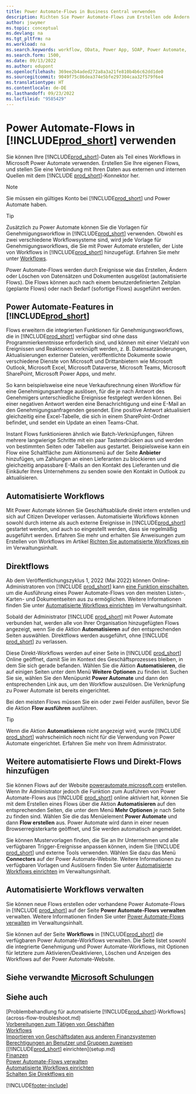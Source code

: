 ```yaml
---
title: Power Automate-Flows in Business Central verwenden
description: Richten Sie Power Automate-Flows zum Erstellen ode Ändern von Business Central-Daten ein, und verwenden Sie sie.
author: jswymer
ms.topic: conceptual
ms.devlang: na
ms.tgt_pltfrm: na
ms.workload: na
ms.search.keywords: workflow, OData, Power App, SOAP, Power Automate,
ms.search.form: 1500,
ms.date: 09/13/2022
ms.author: edupont
ms.openlocfilehash: 369ee2b4aded272a8a3a21fe810b4b6c62dd1de0
ms.sourcegitcommit: 9049f75c86dea374e5bfe297304caa32f579f6e4
ms.translationtype: HT
ms.contentlocale: de-DE
ms.lasthandoff: 09/23/2022
ms.locfileid: "9585429"
---
```

# <a name="use-power-automate-flows-in-prod_short"></a>Power Automate-Flows in [!INCLUDE[prod_short](includes/prod_short.md)] verwenden

Sie können Ihre [!INCLUDE[prod_short](includes/prod_short.md)]-Daten als Teil eines Workflows in Microsoft Power Automate verwenden. Erstellen Sie Ihre eigenen Flows, und stellen Sie eine Verbindung mit Ihren Daten aus externen und internen Quellen mit dem [!INCLUDE [prod_short](includes/prod_short.md)]-Konnektor her.

> [!NOTE]
> Sie müssen ein gültiges Konto bei [!INCLUDE[prod_short](includes/prod_short.md)] und Power Automate haben.  

> [!TIP]
> Zusätzlich zu Power Automate können Sie die Vorlagen für Genehmigungsworkflow in [!INCLUDE[prod_short](includes/prod_short.md)] verwenden. Obwohl es zwei verschiedene Workflowsysteme sind, wird jede Vorlage für Genehmigungsworkflows, die Sie mit Power Automate erstellen, der Liste von Workflows in [!INCLUDE[prod_short](includes/prod_short.md)] hinzugefügt. Erfahren Sie mehr unter [Workflows](across-workflow.md).

Power Automate-Flows werden durch Ereignisse wie das Erstellen, Ändern oder Löschen von Datensätzen und Dokumenten ausgelöst (automatisierte Flows). Die Flows können auch nach einem benutzerdefinierten Zeitplan (geplante Flows) oder nach Bedarf (sofortige Flows) ausgeführt werden.

## <a name="power-automate-features-in-prod_short"></a>Power Automate-Features in [!INCLUDE[prod_short](includes/prod_short.md)]

Flows erweitern die integrierten Funktionen für Genehmigungsworkflows, die in [!INCLUDE[prod_short](includes/prod_short.md)] verfügbar sind ohne dass Programmierkenntnisse erforderlich sind, und können mit einer Vielzahl von Ereignissen und Reaktionen verknüpft werden, z. B. Datensatzänderungen, Aktualisierungen externer Dateien, veröffentlichte Dokumente sowie verschiedene Dienste von Microsoft und Drittanbietern wie Microsoft Outlook, Microsoft Excel, Microsoft Dataverse, Microsoft Teams, Microsoft SharePoint, Microsoft Power Apps, und mehr.

So kann beispielsweise eine neue Verkaufsrechnung einen Workflow für eine Genehmigungsanfrage auslösen, für die je nach Antwort des Genehmigers unterschiedliche Ereignisse festgelegt werden können. Bei einer negativen Antwort werden eine Benachrichtigung und eine E-Mail an den Genehmigungsanfragenden gesendet. Eine positive Antwort aktualisiert gleichzeitig eine Excel-Tabelle, die sich in einem SharePoint-Ordner befindet, und sendet ein Update an einen Teams-Chat.

Instant Flows funktionieren ähnlich wie Batch-Verknüpfungen, führen mehrere langwierige Schritte mit ein paar Tastendrücken aus und werden von bestimmten Seiten oder Tabellen aus gestartet. Beispielsweise kann ein Flow eine Schaltfläche zum Aktionsmenü auf der Seite **Anbieter** hinzufügen, um Zahlungen an einen Lieferanten zu blockieren und gleichzeitig anpassbare E-Mails an den Kontakt des Lieferanten und die Einkäufer Ihres Unternehmens zu senden sowie den Kontakt in Outlook zu aktualisieren.

## <a name="automated-workflows"></a>Automatisierte Workflows

Mit Power Automate können Sie Geschäftsabläufe direkt intern erstellen und sich auf Citizen Developer verlassen. Automatisierte Workflows können sowohl durch interne als auch externe Ereignisse in [!INCLUDE[prod_short](includes/prod_short.md)] gestartet werden, und auch so eingestellt werden, dass sie regelmäßig ausgeführt werden. Erfahren Sie mehr und erhalten Sie Anweisungen zum Erstellen von Workflows im Artikel [Richten Sie automatisierte Workflows ein](/dynamics365/business-central/dev-itpro/powerplatform/automate-workflows) im Verwaltungsinhalt.

## <a name="instant-flows"></a>Direktflows

Ab dem Veröffentlichungszyklus 1, 2022 (Mai 2022) können Online-Administratoren von [!INCLUDE [prod_short](includes/prod_short.md)] kann [eine Funktion einschalten](admin-feature-management.md), um die Ausführung eines Power Automate-Flows von den meisten Listen-, Karten- und Dokumentseiten aus zu ermöglichen. Weitere Informationen finden Sie unter [Automatisierte Workflows einrichten](/dynamics365/business-central/dev-itpro/powerplatform/automate-workflows) im Verwaltungsinhalt.

Sobald der Administrator [!INCLUDE [prod_short](includes/prod_short.md)] mit Power Automate verbunden hat, werden alle von Ihrer Organisation hinzugefügten Flows angezeigt, wenn Sie die Aktion **Automatisieren** auf den entsprechenden Seiten auswählen. Direktflows werden ausgeführt, ohne [!INCLUDE [prod_short](includes/prod_short.md)] zu verlassen.

Diese Direkt-Workflows werden auf einer Seite in [!INCLUDE [prod_short](includes/prod_short.md)] Online geöffnet, damit Sie im Kontext des Geschäftsprozesses bleiben, in dem Sie sich gerade befanden. Wählen Sie die Aktion **Automatisieren**, die auf einigen Seiten unter dem Menü **Weitere Optionen** zu finden ist. Suchen Sie sie, wählen Sie den Menüpunkt **Power Automate** und dann den entsprechenden Link aus, um den Workflow auszulösen. Die Verknüpfung zu Power Automate ist bereits eingerichtet.

Bei den meisten Flows müssen Sie ein oder zwei Felder ausfüllen, bevor Sie die Aktion **Flow ausführen** ausführen.

> [!TIP]
> Wenn die Aktion **Automatisieren** nicht angezeigt wird, wurde [!INCLUDE [prod_short](includes/prod_short.md)] wahrscheinlich noch nicht für die Verwendung von Power Automate eingerichtet. Erfahren Sie mehr von Ihrem Administrator.

## <a name="add-more-automated-flows-and-instant-flows"></a>Weitere automatisierte Flows und Direkt-Flows hinzufügen

Sie können Flows auf der Website [powerautomate.microsoft.com](https://powerautomate.microsoft.com) erstellen. Wenn Ihr Administrator jedoch die Funktion zum Ausführen von Power Automate-Flows aus [!INCLUDE [prod_short](includes/prod_short.md)] online aktiviert hat, können Sie mit dem Erstellen eines Flows über die Aktion **Automatisieren** auf den entsprechenden Seiten, die unter dem Menü **Mehr Optionen** je nach Seite zu finden sind. Wählen Sie die das Menüelement **Power Automate** und dann **Flow erstellen** aus. Power Automate wird dann in einer neuen Browserregisterkarte geöffnet, und Sie werden automatisch angemeldet.

Sie können Mustervorlagen finden, die Sie an Ihr Unternehmen und alle verfügbaren Trigger-Ereignisse anpassen können, indem Sie [!INCLUDE [prod_short](includes/prod_short.md)] und externe Tools verwenden. Wählen Sie dazu das Menü **Connectors** auf der Power Automate-Website. Weitere Informationen zu verfügbaren Vorlagen und Auslösern finden Sie unter [Automatisierte Workflows einrichten](/dynamics365/business-central/dev-itpro/powerplatform/automate-workflows) im Verwaltungsinhalt.

## <a name="manage-automated-workflows"></a>Automatisierte Workflows verwalten

Sie können neue Flows erstellen oder vorhandene Power Automate-Flows in [!INCLUDE [prod_short](includes/prod_short.md)] auf der Seite **Power Automate-Flows verwalten** verwalten. Weitere Informationen finden Sie unter [Power Automate-Flows verwalten](/dynamics365/business-central/dev-itpro/powerplatform/manage-power-automate-flows.md) im Verwaltungsinhalt.

Sie können auf der Seite **Workflows** in [!INCLUDE[prod_short](includes/prod_short.md)] die verfügbaren Power Automate-Workflows verwalten. Die Seite listet sowohl die integrierte Genehmigung und Power Automate-Workflows, mit Optionen für letztere zum Aktivieren/Deaktivieren, Löschen und Anzeigen des Workflows auf der Power Automate-Website.

## <a name="see-related-microsoft-training"></a>Siehe verwandte [Microsoft Schulungen](/training/modules/use-power-automate/)

## <a name="see-also"></a>Siehe auch

[Problembehandlung für automatisierte [!INCLUDE[prod_short](includes/prod_short.md)]-Workflows](across-flow-troubleshoot.md)  
[Vorbereitungen zum Tätigen von Geschäften](ui-get-ready-business.md)  
[Workflows](across-workflow.md)  
[Importieren von Geschäftsdaten aus anderen Finanzsystemen](across-import-data-configuration-packages.md)  
[Berechtigungen an Benutzer und Gruppen zuweisen](ui-define-granular-permissions.md)  
[[!INCLUDE[prod_short](includes/prod_short.md)] einrichten](setup.md)  
[Finanzen](finance.md)  
[Power Automate-Flows verwalten](/dynamics365/business-central/dev-itpro/powerplatform/manage-power-automate-flows)  
[Automatisierte Workflows einrichten](/dynamics365/business-central/dev-itpro/powerplatform/automate-workflows)  
[Schalten Sie Direktflows ein](/dynamics365/business-central/dev-itpro/powerplatform/instant-flows)  

[!INCLUDE[footer-include](includes/footer-banner.md)]
